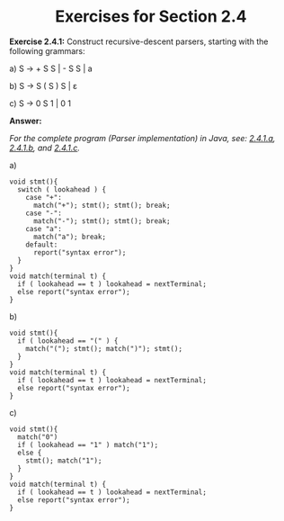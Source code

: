 <h1 align="center">Exercises for Section 2.4</h1>

**Exercise 2.4.1:** Construct recursive-descent parsers, starting with the following grammars:

a) S &rarr; + S S | - S S | a

b) S &rarr; S ( S ) S | ε

c) S &rarr; 0 S 1 | 0 1

**Answer:**

_For the complete program (Parser implementation) in Java, see:
[2.4.1.a](https://github.com/ahr9n/awesome-reading/blob/main/dragon-book/2.4.1.a.java),
[2.4.1.b](https://github.com/ahr9n/awesome-reading/blob/main/dragon-book/2.4.1.b.java),
and [2.4.1.c](https://github.com/ahr9n/awesome-reading/blob/main/dragon-book/2.4.1.c.java)._

a)
```
void stmt(){
  switch ( lookahead ) {
    case "+":
      match("+"); stmt(); stmt(); break;
    case "-":
      match("-"); stmt(); stmt(); break;
    case "a":
      match("a"); break;
    default:
      report("syntax error");
  }
}
void match(terminal t) {
  if ( lookahead == t ) lookahead = nextTerminal;
  else report("syntax error");
}
```

b)
```
void stmt(){
  if ( lookahead == "(" ) {
    match("("); stmt(); match(")"); stmt();
  }
}
void match(terminal t) {
  if ( lookahead == t ) lookahead = nextTerminal;
  else report("syntax error");
}
```

c)
```
void stmt(){
  match("0")
  if ( lookahead == "1" ) match("1");
  else {
    stmt(); match("1");
  }
}
void match(terminal t) {
  if ( lookahead == t ) lookahead = nextTerminal;
  else report("syntax error");
}
```
